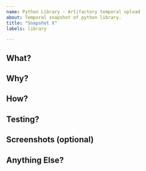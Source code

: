 ```yaml
---
name: Python Library - Artifactory temporal upload
about: Temporal snapshot of python library.
title: "Snapshot X"
labels: library

---
```


## What?

## Why?

## How?

## Testing?

## Screenshots (optional)

## Anything Else?
